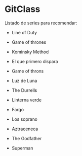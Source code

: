 # GitClass

Listado de series para recomendar:

- Line of Duty
- Game of thrones
- Kominsky Method
- El que primero dispara
- Game of throns
- Luz de Luna

- The Durrells
- Linterna verde
- Fargo
- Los soprano

- Aztraceneca

- The Godfather
- Superman

